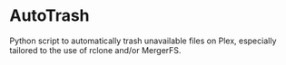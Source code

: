 # AutoTrash
Python script to automatically trash unavailable files on Plex, especially tailored to the use of rclone and/or MergerFS.
